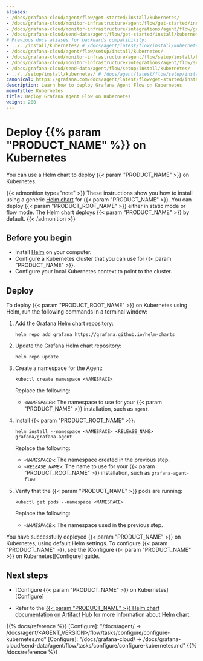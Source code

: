 ```yaml
---
aliases:
- /docs/grafana-cloud/agent/flow/get-started/install/kubernetes/
- /docs/grafana-cloud/monitor-infrastructure/agent/flow/get-started/install/kubernetes/
- /docs/grafana-cloud/monitor-infrastructure/integrations/agent/flow/get-started/install/kubernetes/
- /docs/grafana-cloud/send-data/agent/flow/get-started/install/kubernetes/
# Previous docs aliases for backwards compatibility:
- ../../install/kubernetes/ # /docs/agent/latest/flow/install/kubernetes/
- /docs/grafana-cloud/agent/flow/setup/install/kubernetes/
- /docs/grafana-cloud/monitor-infrastructure/agent/flow/setup/install/kubernetes/
- /docs/grafana-cloud/monitor-infrastructure/integrations/agent/flow/setup/install/kubernetes/
- /docs/grafana-cloud/send-data/agent/flow/setup/install/kubernetes/
- ../../setup/install/kubernetes/ # /docs/agent/latest/flow/setup/install/kubernetes/
canonical: https://grafana.com/docs/agent/latest/flow/get-started/install/kubernetes/
description: Learn how to deploy Grafana Agent Flow on Kubernetes
menuTitle: Kubernetes
title: Deploy Grafana Agent Flow on Kubernetes
weight: 200
---
```


# Deploy {{% param "PRODUCT_NAME" %}} on Kubernetes

You can use a Helm chart to deploy {{< param "PRODUCT_NAME" >}} on Kubernetes.

{{< admonition type="note" >}}
These instructions show you how to install using a generic [Helm chart](https://github.com/grafana/agent/tree/main/operations/helm/charts/grafana-agent) for {{< param "PRODUCT_NAME" >}}.
You can deploy {{< param "PRODUCT_ROOT_NAME" >}} either in static mode or flow mode. The Helm chart deploys {{< param "PRODUCT_NAME" >}} by default.
{{< /admonition >}}

## Before you begin

* Install [Helm][] on your computer.
* Configure a Kubernetes cluster that you can use for {{< param "PRODUCT_NAME" >}}.
* Configure your local Kubernetes context to point to the cluster.

## Deploy

To deploy {{< param "PRODUCT_ROOT_NAME" >}} on Kubernetes using Helm, run the following commands in a terminal window:

1. Add the Grafana Helm chart repository:

   ```shell
   helm repo add grafana https://grafana.github.io/helm-charts
   ```

1. Update the Grafana Helm chart repository:

   ```shell
   helm repo update
   ```
1. Create a namespace for the Agent:

   ```shell
   kubectl create namespace <NAMESPACE>
   ```

   Replace the following:

   - _`<NAMESPACE>`_: The namespace to use for your {{< param "PRODUCT_NAME" >}}
     installation, such as `agent`.

1. Install {{< param "PRODUCT_ROOT_NAME" >}}:

   ```shell
   helm install --namespace <NAMESPACE> <RELEASE_NAME> grafana/grafana-agent
   ```

   Replace the following:

   - _`<NAMESPACE>`_: The namespace created in the previous step.
   - _`<RELEASE_NAME>`_: The name to use for your {{< param "PRODUCT_ROOT_NAME" >}} installation, such as `grafana-agent-flow`.

1. Verify that the {{< param "PRODUCT_NAME" >}} pods are running:

   ```shell
   kubectl get pods --namespace <NAMESPACE>
   ```

   Replace the following:

   - _`<NAMESPACE>`_: The namespace used in the previous step.

You have successfully deployed {{< param "PRODUCT_NAME" >}} on Kubernetes,
using default Helm settings. To configure {{< param "PRODUCT_NAME" >}},
see the [Configure {{< param "PRODUCT_NAME" >}} on Kubernetes][Configure] guide.

## Next steps

- [Configure {{< param "PRODUCT_NAME" >}} on Kubernetes][Configure]

- Refer to the [{{< param "PRODUCT_NAME" >}} Helm chart documentation on Artifact Hub][Artifact Hub] for more information about Helm chart.

[Artifact Hub]: https://artifacthub.io/packages/helm/grafana/grafana-agent

[Helm]: https://helm.sh

{{% docs/reference %}}
[Configure]: "/docs/agent/ -> /docs/agent/<AGENT_VERSION>/flow/tasks/configure/configure-kubernetes.md"
[Configure]: "/docs/grafana-cloud/ -> /docs/grafana-cloud/send-data/agent/flow/tasks/configure/configure-kubernetes.md"
{{% /docs/reference %}}
